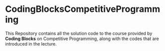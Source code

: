 # CodingBlocksCompetitiveProgramming
This Repository contains all the solution code to the course provided by **Coding Blocks** on Competitive Programming, along with the codes that are introduced in the lecture.
